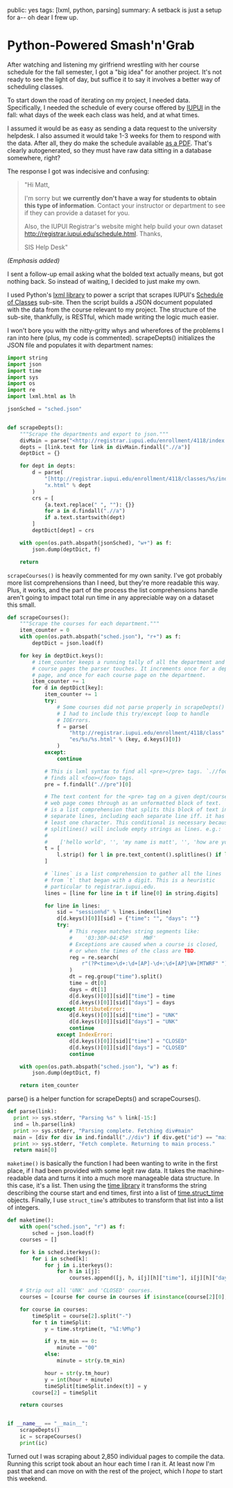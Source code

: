 public: yes
tags: [lxml, python, parsing]
summary: A setback is just a setup for a-- oh dear I frew up.

Python-Powered Smash'n'Grab
===========================

After watching and listening my girlfriend wrestling with her course schedule for the fall semester, I got a "big idea" for another project. It's not ready to see the light of day, but suffice it to say it involves a better way of scheduling classes.

To start down the road of iterating on my project, I needed data. Specifically, I needed the schedule of every course offered by [IUPUI](http://iupui.edu) in the fall: what days of the week each class was held, and at what times.

I assumed it would be as easy as sending a data request to the university helpdesk. I also assumed it would take 1-3 weeks for them to respond with the data. After all, they do make the schedule available [as a PDF](http://registrar.iupui.edu/enrollment/4118/4118_standard.pdf). That's clearly autogenerated, so they must have raw data sitting in a database somewhere, right?

The response I got was indecisive and confusing:

> "Hi Matt,
>
> I'm sorry but **we currently don't have a way for students to obtain this type of information**. Contact your instructor or department to see if they can provide a dataset for you.
>
> Also, the IUPUI Registrar's website might help build your own dataset <http://registrar.iupui.edu/schedule.html>.
> Thanks,
>
> SIS Help Desk"

*(Emphasis added)*

I sent a follow-up email asking what the bolded text actually means, but got nothing back. So instead of waiting, I decided to just make my own.

I used Python's [lxml library](http://lxml.de/) to power a script that scrapes IUPUI's [Schedule of Classes](http://registrar.iupui.edu/enrollment/4118/) sub-site. Then the script builds a JSON document populated with the data from the course relevant to my project. The structure of the sub-site, thankfully, is RESTful, which made writing the logic much easier.

I won't bore you with the nitty-gritty whys and wherefores of the problems I ran into here (plus, my code is commented). scrapeDepts() initializes the JSON file and populates it with department names:

```python
import string
import json
import time
import sys
import os
import re
import lxml.html as lh

jsonSched = "sched.json"


def scrapeDepts():
    """Scrape the departments and export to json."""
    divMain = parse("<http://registrar.iupui.edu/enrollment/4118/index.html>")
    depts = [link.text for link in divMain.findall(".//a")]
    deptDict = {}

    for dept in depts:
        d = parse(
            "[http://registrar.iupui.edu/enrollment/4118/classes/%s/inde](http://registrar.iupui.edu/enrollment/4118/classes/%s/inde)"
            "x.html" % dept
        )
        crs = [
            {a.text.replace(" ", ""): {}}
            for a in d.findall(".//a")
            if a.text.startswith(dept)
        ]
        deptDict[dept] = crs

    with open(os.path.abspath(jsonSched), "w+") as f:
        json.dump(deptDict, f)

    return
```

`scrapeCourses()` is heavily commented for my own sanity. I've got probably more list comprehensions than I need, but they're more readable this way. Plus, it works, and the part of the process the list comprehensions handle aren't going to impact total run time in any appreciable way on a dataset this small.

```python
def scrapeCourses():
    """Scrape the courses for each department."""
    item_counter = 0
    with open(os.path.abspath("sched.json"), "r+") as f:
        deptDict = json.load(f)

    for key in deptDict.keys():
        # item_counter keeps a running tally of all the department and
        # course pages the parser touches. It increments once for a dept.
        # page, and once for each course page on the department.
        item_counter += 1
        for d in deptDict[key]:
            item_counter += 1
            try:
                # Some courses did not parse properly in scrapeDepts() so
                # I had to include this try/except loop to handle
                # IOErrors.
                f = parse(
                    "http://registrar.iupui.edu/enrollment/4118/class"
                    "es/%s/%s.html" % (key, d.keys()[0])
                )
            except:
                continue

            # This is lxml syntax to find all <pre></pre> tags. `.//foo`
            # finds all <foo></foo> tags.
            pre = f.findall(".//pre")[0]

            # The text content for the <pre> tag on a given dept/course
            # web page comes through as an unformatted block of text. `t`
            # is a list comprehension that splits this block of text into
            # separate lines, including each separate line iff. it has at
            # least one character. This conditional is necessary because
            # splitlines() will include empty strings as lines. e.g.:
            #
            #    ['hello world', '', 'my name is matt', '', 'how are you']
            t = [
                l.strip() for l in pre.text_content().splitlines() if len(l.strip()) > 0
            ]

            # `lines` is a list comprehension to gather all the lines
            # from `t` that began with a digit. This is a heuristic
            # particular to registrar.iupui.edu.
            lines = [line for line in t if line[0] in string.digits]

            for line in lines:
                sid = "session%d" % lines.index(line)
                d[d.keys()[0]][sid] = {"time": "", "days": ""}
                try:
                    # This regex matches string segments like:
                    #    '03:30P-04:45P     MWF'
                    # Exceptions are caused when a course is closed,
                    # or when the times of the class are TBD.
                    reg = re.search(
                        r"(?P<time>\d+:\d+[AP]-\d+:\d+[AP]\W+[MTWRF" "]{1,5})", line
                    )
                    dt = reg.group("time").split()
                    time = dt[0]
                    days = dt[1]
                    d[d.keys()[0]][sid]["time"] = time
                    d[d.keys()[0]][sid]["days"] = days
                except AttributeError:
                    d[d.keys()[0]][sid]["time"] = "UNK"
                    d[d.keys()[0]][sid]["days"] = "UNK"
                    continue
                except IndexError:
                    d[d.keys()[0]][sid]["time"] = "CLOSED"
                    d[d.keys()[0]][sid]["days"] = "CLOSED"
                    continue

    with open(os.path.abspath("sched.json"), "w") as f:
        json.dump(deptDict, f)

    return item_counter
```

parse() is a helper function for scrapeDepts() and scrapeCourses().

```python
def parse(link):
  print >> sys.stderr, "Parsing %s" % link[-15:]
  ind = lh.parse(link)
  print >> sys.stderr, "Parsing complete. Fetching div#main"
  main = [div for div in ind.findall(".//div") if div.get("id") == "main"]
  print >> sys.stderr, "Fetch complete. Returning to main process."
  return main[0]
```

`maketime()` is basically the function I had been wanting to write in the first place, if I had been provided with some legit raw data. It takes the machine-readable data and turns it into a much more manageable data structure. In this case, it's a list. Then using the [time library](http://docs.python.org/library/time.html) it transforms the string describing the course start and end times, first into a list of [time.struct_time](http://docs.python.org/library/time.html#time.struct_time) objects. Finally, I use `struct_time`'s attributes to transform that list into a list of integers.

```python
def maketime():
    with open("sched.json", "r") as f:
        sched = json.load(f)
    courses = []

    for k in sched.iterkeys():
        for i in sched[k]:
            for j in i.iterkeys():
                for h in i[j]:
                    courses.append([j, h, i[j][h]["time"], i[j][h]["days"]])

    # Strip out all 'UNK' and 'CLOSED' courses.
    courses = [course for course in courses if isinstance(course[2][0], int)]

    for course in courses:
        timeSplit = course[2].split("-")
        for t in timeSplit:
            y = time.strptime(t, "%I:%M%p")

            if y.tm_min == 0:
                minute = "00"
            else:
                minute = str(y.tm_min)

            hour = str(y.tm_hour)
            y = int(hour + minute)
            timeSplit[timeSplit.index(t)] = y
        course[2] = timeSplit

    return courses


if __name__ == "__main__":
    scrapeDepts()
    ic = scrapeCourses()
    print(ic)
```

Turned out I was scraping about 2,850 individual pages to compile the data. Running this script took about an hour each time I ran it. At least now I'm past that and can move on with the rest of the project, which I *hope* to start this weekend.
